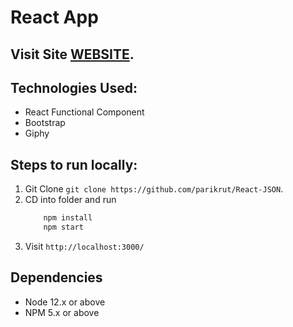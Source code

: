 React App 
=========
## Visit Site [WEBSITE](https://jolly-lamarr-2796d5.netlify.app).

## Technologies Used:
- React Functional Component
- Bootstrap
- Giphy

## Steps to run locally: 

1. Git Clone `git clone https://github.com/parikrut/React-JSON`.
2. CD into folder and run
    ```javascript
        npm install
        npm start
    ```
3. Visit `http://localhost:3000/`

## Dependencies

- Node 12.x or above
- NPM 5.x or above
